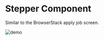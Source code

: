 # Stepper Component

Similar to the BrowserStack apply job screen.

![demo](https://github.com/subrat611/browserstack-apply-job-stepper/assets/77252075/7c154746-e601-4d96-a03e-5d64f801a30a)
